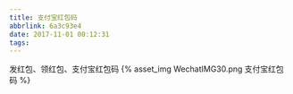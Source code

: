 ```yaml
---
title: 支付宝红包码
abbrlink: 6a3c93e4
date: 2017-11-01 00:12:31
tags:
---
```

发红包、领红包、支付宝红包码
{% asset_img WechatIMG30.png 支付宝红包码 %}